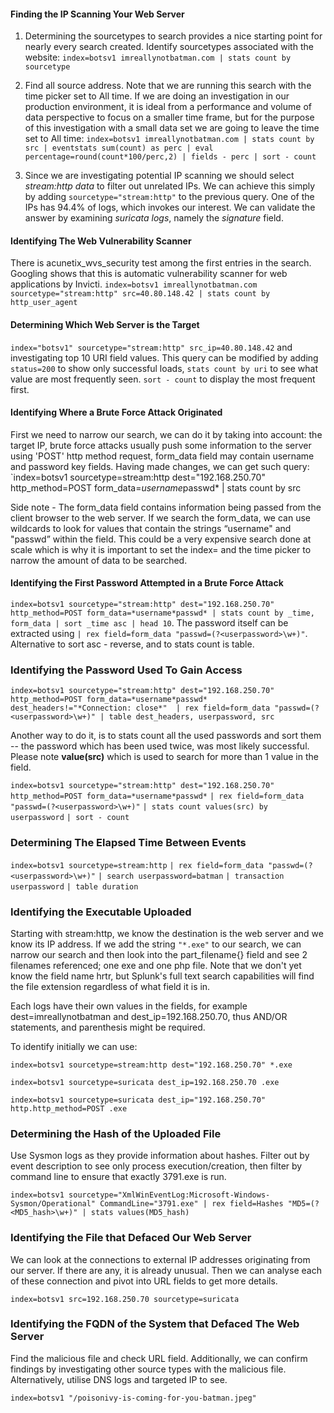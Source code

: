 
#### Finding the IP Scanning Your Web Server

1. Determining the sourcetypes to search provides a nice starting point for nearly every search created. Identify sourcetypes associated with the website: `index=botsv1 imreallynotbatman.com | stats count by sourcetype` 

2.  Find all source address. Note that we are running this search with the time picker set to All time. If we are doing an investigation in our production environment, it is ideal from a performance and volume of data perspective to focus on a smaller time frame, but for the purpose of this investigation with a small data set we are going to leave the time set to All time: `index=botsv1 imreallynotbatman.com | stats count by src | eventstats sum(count) as perc | eval percentage=round(count*100/perc,2) | fields - perc | sort - count`

3. Since we are investigating potential IP scanning we should select *stream:http data* to filter out unrelated IPs. We can achieve this simply by adding `sourcetype="stream:http"`  to the previous query. One of the IPs has 94.4% of logs, which invokes our interest. We can validate the answer by examining *suricata logs*, namely the *signature* field.

#### Identifying The Web Vulnerability Scanner

There is acunetix_wvs_security test among the first entries in the search. Googling shows that this is automatic vulnerability scanner for web applications by Invicti. `index=botsv1 imreallynotbatman.com sourcetype="stream:http" src=40.80.148.42 | stats count by http_user_agent`

#### Determining Which Web Server is the Target
`index="botsv1" sourcetype="stream:http" src_ip=40.80.148.42` and investigating top 10 URI field values. This query can be modified by adding `status=200` to show only successful loads, `stats count by uri` to see what value are most frequently seen. `sort - count` to display the most frequent first.

#### Identifying Where a Brute Force Attack Originated
First we need to narrow our search, we can do it by taking into account: the target IP, brute force attacks usually push some information to the server using 'POST' http method request, form_data field may contain username and password key fields. Having made changes, we can get such query: `index=botsv1 sourcetype=stream:http dest="192.168.250.70" http_method=POST form_data=*username*passwd* | stats count by src  

Side note - The form_data field contains information being passed from the client browser to the web server. If we search the form_data, we can use wildcards to look for values that contain the strings “username" and "passwd” within the field. This could be a very expensive search done at scale which is why it is important to set the index= and the time picker to narrow the amount of data to be searched.

#### Identifying the First Password Attempted in a Brute Force Attack
`index=botsv1 sourcetype="stream:http" dest="192.168.250.70" http_method=POST form_data=*username*passwd* | stats count by _time, form_data | sort _time asc | head 10`. 
The password itself can be extracted using `| rex field=form_data "passwd=(?<userpassword>\w+)"`. Alternative to sort asc - reverse, and to stats count is table.
### Identifying the Password Used To Gain Access
`index=botsv1 sourcetype="stream:http" dest="192.168.250.70" http_method=POST form_data=*username*passwd* dest_headers!="*Connection: close*"  | rex field=form_data "passwd=(?<userpassword>\w+)" | table dest_headers, userpassword, src`
   
Another way to do it, is to stats count all the used passwords and sort them -- the password which has been used twice, was most likely successful. Please note **value(src)** which is used to search for more than 1 value in the field.

`index=botsv1 sourcetype="stream:http" dest="192.168.250.70" http_method=POST form_data=*username*passwd*` 
`| rex field=form_data "passwd=(?<userpassword>\w+)"` 
`| stats count values(src) by userpassword`
`| sort - count`
### Determining The Elapsed Time Between Events
`index=botsv1 sourcetype=stream:http`
`| rex field=form_data "passwd=(?<userpassword>\w+)"` 
`| search userpassword=batman` 
`| transaction userpassword` 
`| table duration`

### Identifying the Executable Uploaded
Starting with stream:http, we know the destination is the web server and we know its IP address. If we add the string `"*.exe"` to our search, we can narrow our search and then look into the part_filename{} field and see 2 filenames referenced; one exe and one php file. Note that we don't yet know the field name hrtr, but Splunk's full text search capabilities will find the file extension regardless of what field it is in.

Each logs have their own values in the fields, for example dest=imreallynotbatman and dest_ip=192.168.250.70, thus AND/OR statements, and parenthesis might be required.

To identify initially we can use:

`index=botsv1 sourcetype=stream:http dest="192.168.250.70" *.exe`

`index=botsv1 sourcetype=suricata dest_ip=192.168.250.70 .exe`

`index=botsv1 sourcetype=suricata dest_ip="192.168.250.70" http.http_method=POST .exe`

### Determining the Hash of the Uploaded File

Use Sysmon logs as they provide information about hashes. Filter out by event description to see only process execution/creation, then filter by command line to ensure that exactly 3791.exe is run.

`index=botsv1 sourcetype="XmlWinEventLog:Microsoft-Windows-Sysmon/Operational" CommandLine="3791.exe" | rex field=Hashes "MD5=(?<MD5_hash>\w+)" | stats values(MD5_hash)`

### Identifying the File that Defaced Our Web Server

We can look at the connections to external IP addresses originating from our server. If there are any, it is already unusual. Then we can analyse each of these connection and pivot into URL fields to get more details. 

`index=botsv1 src=192.168.250.70 sourcetype=suricata`

### Identifying the FQDN of the System that Defaced The Web Server

Find the malicious file and check URL field. Additionally, we can confirm findings by investigating other source types with the malicious file. Alternatively, utilise DNS logs and targeted IP to see. 

`index=botsv1 "/poisonivy-is-coming-for-you-batman.jpeg"` 

